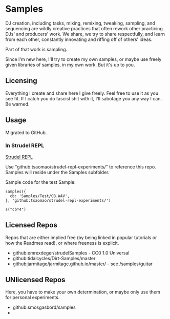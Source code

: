 # Samples
DJ creation, including tasks, mixing, remixing, tweaking, sampling, and sequencing are wildly creative practices that often rework other practicing DJs' and producers' work. We share, we try to share respectfully, and learn from each other, constantly innovating and riffing off of others' ideas.

Part of that work is sampling.

Since I'm new here, I'll try to create my own samples, or maybe use freely given libraries of samples, in my own work. But it's up to you.

## Licensing
Everything I create and share here I give freely. Feel free to use it as you see fit. If I catch you do fascist shit with it, I'll sabotage you any way I can. Be warned.

## Usage
Migrated to GitHub.

### In Strudel REPL 
[Strudel REPL](https://strudel.cc)

Use "github:tsaomao/strudel-repl-experiments/" to reference this repo. Samples will reside under the Samples subfolder.

Sample code for the test Sample:
````
samples({
  cb: 'Samples/Test/CB.WAV',
}, 'github:tsaomao/strudel-repl-experiments/')

s("cb*4")
````

## Licensed Repos
Repos that are either implied free (by being linked in popular tutorials or how the Readmes read), or where freeness is explicit.
- github:emrexdeger/strudelSamples  - CC0 1.0 Universal
- github:tidalcycles/Dirt-Samples/master
- github:jarmitage/jarmitage.github.io/master/ - see /samples/guitar


## UNlicensed Repos
Here, you have to make your own determination, or maybe only use them for personal experiments.
- github:smosgasbord/samples
- 